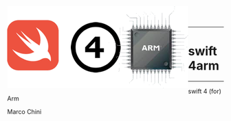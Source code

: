 <img src="SWIFT4ARM.png" align="left" />
<br/>
<br/>

---

# swift4arm #

---




swift 4 (for) Arm

Marco Chini

















